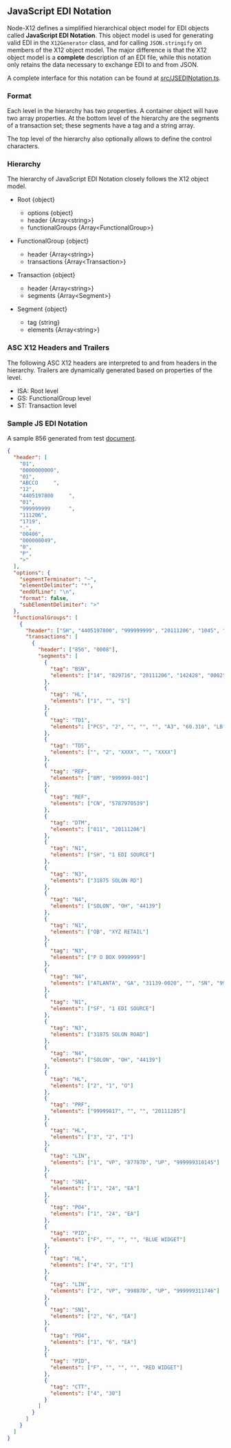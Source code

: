 ## JavaScript EDI Notation

Node-X12 defines a simplified hierarchical object model for EDI objects called **JavaScript EDI Notation**. This object model is used for generating valid EDI in the `X12Generator` class, and for calling `JSON.stringify` on members of the X12 object model. The major difference is that the X12 object model is a **complete** description of an EDI file, while this notation only retains the data necessary to exchange EDI to and from JSON.

A complete interface for this notation can be found at [src/JSEDINotation.ts](/src/JSEDINotation.ts).

### Format

Each level in the hierarchy has two properties. A container object will have two array properties. At the bottom level of the hierarchy are the segments of a transaction set; these segments have a tag and a string array.

The top level of the hierarchy also optionally allows to define the control characters.

### Hierarchy

The hierarchy of JavaScript EDI Notation closely follows the X12 object model.

- Root {object}

  - options {object}
  - header {Array&lt;string&gt;}
  - functionalGroups {Array&lt;FunctionalGroup&gt;}

- FunctionalGroup {object}

  - header {Array&lt;string&gt;}
  - transactions {Array&lt;Transaction&gt;}

- Transaction {object}

  - header {Array&lt;string&gt;}
  - segments {Array&lt;Segment&gt;}

- Segment {object}
  - tag {string}
  - elements {Array&lt;string&gt;}

### ASC X12 Headers and Trailers

The following ASC X12 headers are interpreted to and from headers in the hierarchy. Trailers are dynamically generated based on properties of the level.

- ISA: Root level
- GS: FunctionalGroup level
- ST: Transaction level

### Sample JS EDI Notation

A sample 856 generated from test [document](/test/test-data/856.edi).

```json
{
  "header": [
    "01",
    "0000000000",
    "01",
    "ABCCO     ",
    "12",
    "4405197800     ",
    "01",
    "999999999      ",
    "111206",
    "1719",
    "-",
    "00406",
    "000000049",
    "0",
    "P",
    ">"
  ],
  "options": {
    "segmentTerminator": "~",
    "elementDelimiter": "*",
    "endOfLine": "\n",
    "format": false,
    "subElementDelimiter": ">"
  },
  "functionalGroups": [
    {
      "header": ["SH", "4405197800", "999999999", "20111206", "1045", "49", "X", "004060"],
      "transactions": [
        {
          "header": ["856", "0008"],
          "segments": [
            {
              "tag": "BSN",
              "elements": ["14", "829716", "20111206", "142428", "0002"]
            },
            {
              "tag": "HL",
              "elements": ["1", "", "S"]
            },
            {
              "tag": "TD1",
              "elements": ["PCS", "2", "", "", "", "A3", "60.310", "LB"]
            },
            {
              "tag": "TD5",
              "elements": ["", "2", "XXXX", "", "XXXX"]
            },
            {
              "tag": "REF",
              "elements": ["BM", "999999-001"]
            },
            {
              "tag": "REF",
              "elements": ["CN", "5787970539"]
            },
            {
              "tag": "DTM",
              "elements": ["011", "20111206"]
            },
            {
              "tag": "N1",
              "elements": ["SH", "1 EDI SOURCE"]
            },
            {
              "tag": "N3",
              "elements": ["31875 SOLON RD"]
            },
            {
              "tag": "N4",
              "elements": ["SOLON", "OH", "44139"]
            },
            {
              "tag": "N1",
              "elements": ["OB", "XYZ RETAIL"]
            },
            {
              "tag": "N3",
              "elements": ["P O BOX 9999999"]
            },
            {
              "tag": "N4",
              "elements": ["ATLANTA", "GA", "31139-0020", "", "SN", "9999"]
            },
            {
              "tag": "N1",
              "elements": ["SF", "1 EDI SOURCE"]
            },
            {
              "tag": "N3",
              "elements": ["31875 SOLON ROAD"]
            },
            {
              "tag": "N4",
              "elements": ["SOLON", "OH", "44139"]
            },
            {
              "tag": "HL",
              "elements": ["2", "1", "O"]
            },
            {
              "tag": "PRF",
              "elements": ["99999817", "", "", "20111205"]
            },
            {
              "tag": "HL",
              "elements": ["3", "2", "I"]
            },
            {
              "tag": "LIN",
              "elements": ["1", "VP", "87787D", "UP", "999999310145"]
            },
            {
              "tag": "SN1",
              "elements": ["1", "24", "EA"]
            },
            {
              "tag": "PO4",
              "elements": ["1", "24", "EA"]
            },
            {
              "tag": "PID",
              "elements": ["F", "", "", "", "BLUE WIDGET"]
            },
            {
              "tag": "HL",
              "elements": ["4", "2", "I"]
            },
            {
              "tag": "LIN",
              "elements": ["2", "VP", "99887D", "UP", "999999311746"]
            },
            {
              "tag": "SN1",
              "elements": ["2", "6", "EA"]
            },
            {
              "tag": "PO4",
              "elements": ["1", "6", "EA"]
            },
            {
              "tag": "PID",
              "elements": ["F", "", "", "", "RED WIDGET"]
            },
            {
              "tag": "CTT",
              "elements": ["4", "30"]
            }
          ]
        }
      ]
    }
  ]
}
```
